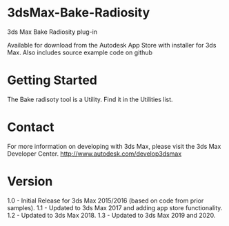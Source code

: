 3dsMax-Bake-Radiosity
=======================

3ds Max Bake Radiosity plug-in

Available for download from the Autodesk App Store with installer for 3ds Max. Also includes source example code on github


Getting Started
============
The Bake radisoty tool is a Utility. Find it in the Utilities list.


Contact
======
For more information on developing with 3ds Max, please visit the 3ds Max Developer Center.
http://www.autodesk.com/develop3dsmax

Version
=======
1.0 - Initial Release for 3ds Max 2015/2016 (based on code from prior samples). 
1.1 - Updated to 3ds Max 2017 and adding app store functionality.
1.2 - Updated to 3ds Max 2018.
1.3 - Updated to 3ds Max 2019 and 2020.
